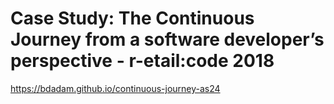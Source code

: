 # Case Study: The Continuous Journey from a software developer’s perspective - r-etail:code 2018

https://bdadam.github.io/continuous-journey-as24